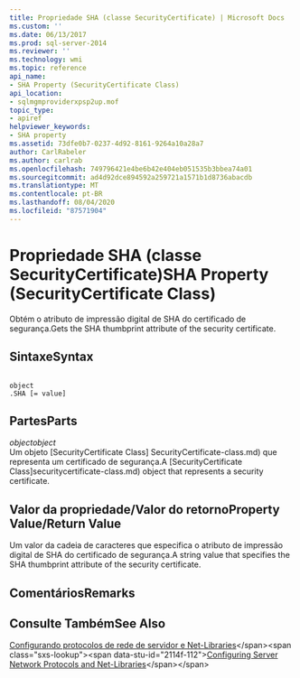 ```yaml
---
title: Propriedade SHA (classe SecurityCertificate) | Microsoft Docs
ms.custom: ''
ms.date: 06/13/2017
ms.prod: sql-server-2014
ms.reviewer: ''
ms.technology: wmi
ms.topic: reference
api_name:
- SHA Property (SecurityCertificate Class)
api_location:
- sqlmgmproviderxpsp2up.mof
topic_type:
- apiref
helpviewer_keywords:
- SHA property
ms.assetid: 73dfe0b7-0237-4d92-8161-9264a10a28a7
author: CarlRabeler
ms.author: carlrab
ms.openlocfilehash: 749796421e4be6b42e404eb051535b3bbea74a01
ms.sourcegitcommit: ad4d92dce894592a259721a1571b1d8736abacdb
ms.translationtype: MT
ms.contentlocale: pt-BR
ms.lasthandoff: 08/04/2020
ms.locfileid: "87571904"
---
```

# <a name="sha-property-securitycertificate-class"></a><span data-ttu-id="2114f-102">Propriedade SHA (classe SecurityCertificate)</span><span class="sxs-lookup"><span data-stu-id="2114f-102">SHA Property (SecurityCertificate Class)</span></span>
  <span data-ttu-id="2114f-103">Obtém o atributo de impressão digital de SHA do certificado de segurança.</span><span class="sxs-lookup"><span data-stu-id="2114f-103">Gets the SHA thumbprint attribute of the security certificate.</span></span>  
  
## <a name="syntax"></a><span data-ttu-id="2114f-104">Sintaxe</span><span class="sxs-lookup"><span data-stu-id="2114f-104">Syntax</span></span>  
  
```  
  
object  
.SHA [= value]  
```  
  
## <a name="parts"></a><span data-ttu-id="2114f-105">Partes</span><span class="sxs-lookup"><span data-stu-id="2114f-105">Parts</span></span>  
 <span data-ttu-id="2114f-106">*object*</span><span class="sxs-lookup"><span data-stu-id="2114f-106">*object*</span></span>  
 <span data-ttu-id="2114f-107">Um objeto [SecurityCertificate Class] SecurityCertificate-class.md) que representa um certificado de segurança.</span><span class="sxs-lookup"><span data-stu-id="2114f-107">A [SecurityCertificate Class]securitycertificate-class.md) object that represents a security certificate.</span></span>  
  
## <a name="property-valuereturn-value"></a><span data-ttu-id="2114f-108">Valor da propriedade/Valor do retorno</span><span class="sxs-lookup"><span data-stu-id="2114f-108">Property Value/Return Value</span></span>  
 <span data-ttu-id="2114f-109">Um valor da cadeia de caracteres que especifica o atributo de impressão digital de SHA do certificado de segurança.</span><span class="sxs-lookup"><span data-stu-id="2114f-109">A string value that specifies the SHA thumbprint attribute of the security certificate.</span></span>  
  
## <a name="remarks"></a><span data-ttu-id="2114f-110">Comentários</span><span class="sxs-lookup"><span data-stu-id="2114f-110">Remarks</span></span>  
  
## <a name="see-also"></a><span data-ttu-id="2114f-111">Consulte Também</span><span class="sxs-lookup"><span data-stu-id="2114f-111">See Also</span></span>  
 <span data-ttu-id="2114f-112">[Configurando protocolos de rede de servidor e Net-Libraries](https://msdn.microsoft.com/library/ms177485\(v=sql.100\).aspx)</span><span class="sxs-lookup"><span data-stu-id="2114f-112">[Configuring Server Network Protocols and Net-Libraries](https://msdn.microsoft.com/library/ms177485\(v=sql.100\).aspx)</span></span>  
  
  
